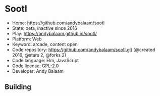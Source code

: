 # Sootl

- Home: https://github.com/andybalaam/sootl
- State: beta, inactive since 2016
- Play: https://andybalaam.github.io/sootl/
- Platform: Web
- Keyword: arcade, content open
- Code repository: https://github.com/andybalaam/sootl.git (@created 2016, @stars 2, @forks 2)
- Code language: Elm, JavaScript
- Code license: GPL-2.0
- Developer: Andy Balaam

## Building
